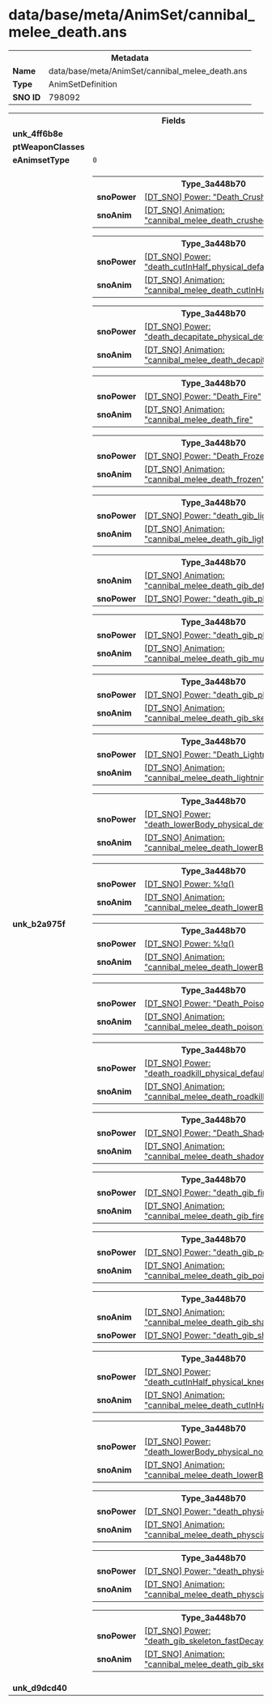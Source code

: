 <h1>data/base/meta/AnimSet/cannibal_melee_death.ans</h1><table><tr><th colspan="100%">Metadata</th></tr><tr><td><b>Name</b></td><td>data/base/meta/AnimSet/cannibal_melee_death.ans</td></tr><tr><td><b>Type</b></td><td>AnimSetDefinition</td></tr><tr><td><b>SNO ID</b></td><td>798092</td></tr></table>

<table><tr><th colspan="100%">Fields</th></tr><tr><td><b>unk_4ff6b8e</b></td><td></td></tr><tr><td><b>ptWeaponClasses</b></td><td></td></tr><tr><td><b>eAnimsetType</b></td><td><code>0</code></td></tr><tr><td><b>unk_b2a975f</b></td><td><table><tr><th colspan="100%">Type_3a448b70</th></tr><tr><td><b>snoPower</b></td><td><a href="..\Power\Death_Crushed.pow">[DT_SNO] Power: "Death_Crushed"</a></td></tr><tr><td><b>snoAnim</b></td><td><a href="..\Anim\cannibal_melee_death_crushed.ani">[DT_SNO] Animation: "cannibal_melee_death_crushed"</a></td></tr></table>


<table><tr><th colspan="100%">Type_3a448b70</th></tr><tr><td><b>snoPower</b></td><td><a href="..\Power\death_cutInHalf_physical_default.pow">[DT_SNO] Power: "death_cutInHalf_physical_default"</a></td></tr><tr><td><b>snoAnim</b></td><td><a href="..\Anim\cannibal_melee_death_cutInHalf.ani">[DT_SNO] Animation: "cannibal_melee_death_cutInHalf"</a></td></tr></table>


<table><tr><th colspan="100%">Type_3a448b70</th></tr><tr><td><b>snoPower</b></td><td><a href="..\Power\death_decapitate_physical_default.pow">[DT_SNO] Power: "death_decapitate_physical_default"</a></td></tr><tr><td><b>snoAnim</b></td><td><a href="..\Anim\cannibal_melee_death_decapitate.ani">[DT_SNO] Animation: "cannibal_melee_death_decapitate"</a></td></tr></table>


<table><tr><th colspan="100%">Type_3a448b70</th></tr><tr><td><b>snoPower</b></td><td><a href="..\Power\Death_Fire.pow">[DT_SNO] Power: "Death_Fire"</a></td></tr><tr><td><b>snoAnim</b></td><td><a href="..\Anim\cannibal_melee_death_fire.ani">[DT_SNO] Animation: "cannibal_melee_death_fire"</a></td></tr></table>


<table><tr><th colspan="100%">Type_3a448b70</th></tr><tr><td><b>snoPower</b></td><td><a href="..\Power\Death_Frozen.pow">[DT_SNO] Power: "Death_Frozen"</a></td></tr><tr><td><b>snoAnim</b></td><td><a href="..\Anim\cannibal_melee_death_frozen.ani">[DT_SNO] Animation: "cannibal_melee_death_frozen"</a></td></tr></table>


<table><tr><th colspan="100%">Type_3a448b70</th></tr><tr><td><b>snoPower</b></td><td><a href="..\Power\death_gib_lightning_default.pow">[DT_SNO] Power: "death_gib_lightning_default"</a></td></tr><tr><td><b>snoAnim</b></td><td><a href="..\Anim\cannibal_melee_death_gib_lightning.ani">[DT_SNO] Animation: "cannibal_melee_death_gib_lightning"</a></td></tr></table>


<table><tr><th colspan="100%">Type_3a448b70</th></tr><tr><td><b>snoAnim</b></td><td><a href="..\Anim\cannibal_melee_death_gib_default.ani">[DT_SNO] Animation: "cannibal_melee_death_gib_default"</a></td></tr><tr><td><b>snoPower</b></td><td><a href="..\Power\death_gib_physical_default.pow">[DT_SNO] Power: "death_gib_physical_default"</a></td></tr></table>


<table><tr><th colspan="100%">Type_3a448b70</th></tr><tr><td><b>snoPower</b></td><td><a href="..\Power\death_gib_physical_muscle.pow">[DT_SNO] Power: "death_gib_physical_muscle"</a></td></tr><tr><td><b>snoAnim</b></td><td><a href="..\Anim\cannibal_melee_death_gib_muscle.ani">[DT_SNO] Animation: "cannibal_melee_death_gib_muscle"</a></td></tr></table>


<table><tr><th colspan="100%">Type_3a448b70</th></tr><tr><td><b>snoPower</b></td><td><a href="..\Power\death_gib_physical_skeleton.pow">[DT_SNO] Power: "death_gib_physical_skeleton"</a></td></tr><tr><td><b>snoAnim</b></td><td><a href="..\Anim\cannibal_melee_death_gib_skeleton.ani">[DT_SNO] Animation: "cannibal_melee_death_gib_skeleton"</a></td></tr></table>


<table><tr><th colspan="100%">Type_3a448b70</th></tr><tr><td><b>snoPower</b></td><td><a href="..\Power\Death_Lightning.pow">[DT_SNO] Power: "Death_Lightning"</a></td></tr><tr><td><b>snoAnim</b></td><td><a href="..\Anim\cannibal_melee_death_lightning.ani">[DT_SNO] Animation: "cannibal_melee_death_lightning"</a></td></tr></table>


<table><tr><th colspan="100%">Type_3a448b70</th></tr><tr><td><b>snoPower</b></td><td><a href="..\Power\death_lowerBody_physical_default.pow">[DT_SNO] Power: "death_lowerBody_physical_default"</a></td></tr><tr><td><b>snoAnim</b></td><td><a href="..\Anim\cannibal_melee_death_lowerBody_default.ani">[DT_SNO] Animation: "cannibal_melee_death_lowerBody_default"</a></td></tr></table>


<table><tr><th colspan="100%">Type_3a448b70</th></tr><tr><td><b>snoPower</b></td><td><a href="#UKNOWN">[DT_SNO] Power: %!q(<nil>)</a></td></tr><tr><td><b>snoAnim</b></td><td><a href="..\Anim\cannibal_melee_death_lowerBody_muscle.ani">[DT_SNO] Animation: "cannibal_melee_death_lowerBody_muscle"</a></td></tr></table>


<table><tr><th colspan="100%">Type_3a448b70</th></tr><tr><td><b>snoPower</b></td><td><a href="#UKNOWN">[DT_SNO] Power: %!q(<nil>)</a></td></tr><tr><td><b>snoAnim</b></td><td><a href="..\Anim\cannibal_melee_death_lowerBody_skeleton.ani">[DT_SNO] Animation: "cannibal_melee_death_lowerBody_skeleton"</a></td></tr></table>


<table><tr><th colspan="100%">Type_3a448b70</th></tr><tr><td><b>snoPower</b></td><td><a href="..\Power\Death_Poison.pow">[DT_SNO] Power: "Death_Poison"</a></td></tr><tr><td><b>snoAnim</b></td><td><a href="..\Anim\cannibal_melee_death_poison.ani">[DT_SNO] Animation: "cannibal_melee_death_poison"</a></td></tr></table>


<table><tr><th colspan="100%">Type_3a448b70</th></tr><tr><td><b>snoPower</b></td><td><a href="..\Power\death_roadkill_physical_default.pow">[DT_SNO] Power: "death_roadkill_physical_default"</a></td></tr><tr><td><b>snoAnim</b></td><td><a href="..\Anim\cannibal_melee_death_roadkill.ani">[DT_SNO] Animation: "cannibal_melee_death_roadkill"</a></td></tr></table>


<table><tr><th colspan="100%">Type_3a448b70</th></tr><tr><td><b>snoPower</b></td><td><a href="..\Power\Death_Shadow.pow">[DT_SNO] Power: "Death_Shadow"</a></td></tr><tr><td><b>snoAnim</b></td><td><a href="..\Anim\cannibal_melee_death_shadow.ani">[DT_SNO] Animation: "cannibal_melee_death_shadow"</a></td></tr></table>


<table><tr><th colspan="100%">Type_3a448b70</th></tr><tr><td><b>snoPower</b></td><td><a href="..\Power\death_gib_fire.pow">[DT_SNO] Power: "death_gib_fire"</a></td></tr><tr><td><b>snoAnim</b></td><td><a href="..\Anim\cannibal_melee_death_gib_fire.ani">[DT_SNO] Animation: "cannibal_melee_death_gib_fire"</a></td></tr></table>


<table><tr><th colspan="100%">Type_3a448b70</th></tr><tr><td><b>snoPower</b></td><td><a href="..\Power\death_gib_poison.pow">[DT_SNO] Power: "death_gib_poison"</a></td></tr><tr><td><b>snoAnim</b></td><td><a href="..\Anim\cannibal_melee_death_gib_poison.ani">[DT_SNO] Animation: "cannibal_melee_death_gib_poison"</a></td></tr></table>


<table><tr><th colspan="100%">Type_3a448b70</th></tr><tr><td><b>snoAnim</b></td><td><a href="..\Anim\cannibal_melee_death_gib_shadow.ani">[DT_SNO] Animation: "cannibal_melee_death_gib_shadow"</a></td></tr><tr><td><b>snoPower</b></td><td><a href="..\Power\death_gib_shadow.pow">[DT_SNO] Power: "death_gib_shadow"</a></td></tr></table>


<table><tr><th colspan="100%">Type_3a448b70</th></tr><tr><td><b>snoPower</b></td><td><a href="..\Power\death_cutInHalf_physical_knees.pow">[DT_SNO] Power: "death_cutInHalf_physical_knees"</a></td></tr><tr><td><b>snoAnim</b></td><td><a href="..\Anim\cannibal_melee_death_cutInHalf_knees.ani">[DT_SNO] Animation: "cannibal_melee_death_cutInHalf_knees"</a></td></tr></table>


<table><tr><th colspan="100%">Type_3a448b70</th></tr><tr><td><b>snoPower</b></td><td><a href="..\Power\death_lowerBody_physical_noGib.pow">[DT_SNO] Power: "death_lowerBody_physical_noGib"</a></td></tr><tr><td><b>snoAnim</b></td><td><a href="..\Anim\cannibal_melee_death_lowerBody_noGib.ani">[DT_SNO] Animation: "cannibal_melee_death_lowerBody_noGib"</a></td></tr></table>


<table><tr><th colspan="100%">Type_3a448b70</th></tr><tr><td><b>snoPower</b></td><td><a href="..\Power\death_physical_default.pow">[DT_SNO] Power: "death_physical_default"</a></td></tr><tr><td><b>snoAnim</b></td><td><a href="..\Anim\cannibal_melee_death_physcial_default.ani">[DT_SNO] Animation: "cannibal_melee_death_physcial_default"</a></td></tr></table>


<table><tr><th colspan="100%">Type_3a448b70</th></tr><tr><td><b>snoPower</b></td><td><a href="..\Power\death_physical_muscle.pow">[DT_SNO] Power: "death_physical_muscle"</a></td></tr><tr><td><b>snoAnim</b></td><td><a href="..\Anim\cannibal_melee_death_physcial_muscle.ani">[DT_SNO] Animation: "cannibal_melee_death_physcial_muscle"</a></td></tr></table>


<table><tr><th colspan="100%">Type_3a448b70</th></tr><tr><td><b>snoPower</b></td><td><a href="..\Power\death_gib_skeleton_fastDecay.pow">[DT_SNO] Power: "death_gib_skeleton_fastDecay"</a></td></tr><tr><td><b>snoAnim</b></td><td><a href="..\Anim\cannibal_melee_death_gib_skeleton_fastDecay.ani">[DT_SNO] Animation: "cannibal_melee_death_gib_skeleton_fastDecay"</a></td></tr></table>


</td></tr><tr><td><b>unk_d9dcd40</b></td><td></td></tr></table>

